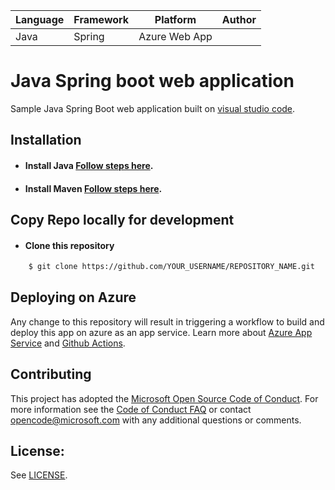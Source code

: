 | Language | Framework | Platform | Author |
| -------- | -------- |--------|--------|
| Java | Spring | Azure Web App| |





# Java Spring boot web application

Sample Java Spring Boot web application built on [visual studio code](https://code.visualstudio.com/).

## Installation

- #### Install Java [Follow steps here](https://www.java.com/en/download/help/download_options.html).

- #### Install Maven [Follow steps here](https://maven.apache.org/install.html).

## Copy Repo locally for development

 - #### Clone this repository  

```bash
    $ git clone https://github.com/YOUR_USERNAME/REPOSITORY_NAME.git
```

## Deploying on Azure

Any change to this repository will result in triggering a workflow to build and deploy this app on azure as an app service. Learn more about [Azure App Service](https://docs.microsoft.com/en-us/azure/app-service/) and [Github Actions](https://docs.github.com/en/actions).


## Contributing

This project has adopted the [Microsoft Open Source Code of Conduct](https://opensource.microsoft.com/codeofconduct/). For more information see the [Code of Conduct FAQ](https://opensource.microsoft.com/codeofconduct/faq/) or contact [opencode@microsoft.com](mailto:opencode@microsoft.com) with any additional questions or comments.

## License:

See [LICENSE](LICENSE).
